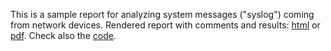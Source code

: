 This is a sample report for analyzing system messages ("syslog") coming from network devices. Rendered report with comments and results: [html](https://html-preview.github.io/?url=https://github.com/andrewha/syslog_analysis/blob/main/Report.html) or [pdf](https://github.com/andrewha/syslog_analysis/blob/main/Report.pdf). Check also the [code](https://nbviewer.org/github.com/andrewha/syslog_analysis/blob/main/Syslog_analysis.ipynb).

